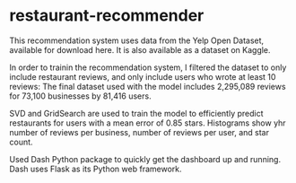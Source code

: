 # restaurant-recommender
This recommendation system uses data from the Yelp Open Dataset, available for download here. It is also available as a dataset on Kaggle.

In order to trainin the recommendation system, I filtered the dataset to only include restaurant reviews, and only include users who wrote at least 10 reviews:
The final dataset used with the model includes 2,295,089 reviews for 73,100 businesses by 81,416 users.

SVD and GridSearch are used to train the model to efficiently predict restaurants for users with a mean error of 0.85 stars.
Histograms show yhr number of reviews per business, number of reviews per user, and star count.

Used Dash Python package to quickly get the dashboard up and running.
Dash uses Flask as its Python web framework. 
